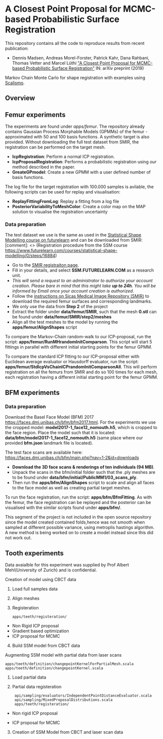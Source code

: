 
# A Closest Point Proposal for MCMC-based Probabilistic Surface Registration

This repository contains all the code to reproduce results from recent publication:
- Dennis Madsen, Andreas Morel-Forster, Patrick Kahr, Dana Rahbani, Thomas Vetter and Marcel Lüthi ["A Closest Point Proposal for MCMC-based Probabilistic Surface Registration"](https://arxiv.org/abs/1907.01414) 
IN: arXiv preprint (2019)

Markov Chain Monte Carlo for shape registration with examples using [Scalismo](https://github.com/unibas-gravis/scalismo).

## Overview


## Femur experiments
The experiments are found under *apps/femur*. The repository already contains Gaussian Process Morphable Models (GPMMs) of the femur - approximated with 50 and 100 basis functions. 
A synthetic target is also provided. 
Without downloading the full test dataset from SMIR, the registration can be performed on the target mesh.

- **IcpRegistration**: Perform a normal ICP registration.
- **IcpProposalRegistration**: Performs a probabilistic registration using *our* method described in the paper.
- **GreateGPmodel**: Create a new GPMM with a user defined number of basis functions.

The log file for the target registration with 100.000 samples is avilable, the following scripts can be used for replay and visualisation:

- **ReplayFittingFromLog**: Replay a fitting from a log file
- **PosteriorVariabilityToMeshColor**: Create a color map on the MAP solution to visualise the registration uncertainty

### Data preparation
The test dataset we use is the same as used in the [Statistical Shape Modelling course on futurelearn](https://www.futurelearn.com/courses/statistical-shape-modelling) and can be downloaded from SMIR:
[comment]: <> (Registration procedure from the SSM course <https://www.futurelearn.com/courses/statistical-shape-modelling/0/steps/16884>)

- Go to the [SMIR registraiton page](https://www.smir.ch/Account/Register).
- Fill in your details, and select **SSM.FUTURELEARN.COM** as a research unit.
- *This will send a request to an administrator to authorize your account creation. Please bare in mind that this might take **up to 24h**. You will be informed by Email once your account creation is authorized.*
- Follow the [instructions on Sicas Medical Image Repository (SMIR)](https://www.smir.ch/courses/FutureLearnSSM/2016) to download the required femur surfaces and corresponding landmarks.
- We only use the data from **Step 2** of the project
- Extract the folder under **data/femur/SMIR**, such that the mesh **0.stl** can be found under **data/femur/SMIR/step2/meshes**
- Align all the test meshes to the model by running the **apps/femur/AlignShapes** script

To compare the Markov-Chain random-walk to our ICP-proposal, run the script: **apps/femur/RunMHrandomInitComparson**. This script will start 5 fittings in parallel with different initial starting points for the femur GPMM.

To compare the standard ICP fitting to our ICP-proposal either with Euclidean average evaluator or Hausdorff evaluator, run the script: **apps/femur/StdIcpVsChainICPrandomInitComparsonAll**. This will perform registration on all the femurs from SMIR and do so 100 times for each mesh, each registration having a different initial starting point for the femur GPMM.


## BFM experiments

### Data preparation
Download the Basel Face Model (BFM) 2017 <https://faces.dmi.unibas.ch/bfm/bfm2017.html>. 
For the experiments we use the cropped model: **model2017-1_face12_nomouth.h5**, which is cropped to the face region.
Place the model such that it is located: **data/bfm/model2017-1_face12_nomouth.h5** (same place where our provided **bfm.json** landmark file is located).

The test face scans are available here: <https://faces.dmi.unibas.ch/bfm/main.php?nav=1-2&id=downloads>

- **Download the 3D face scans & renderings of ten individuals (94 MB)**.
- Unpack the scans in the bfm/initial folder such that the .ply meshes are to be found under **data/bfm/initial/PublicMM1/03_scans_ply**.
- Then run the **apps/bfm/AlignShapes** script to scale and align all faces to the face model as well as creating partial target meshes.

To run the face registration, run the script: **apps/bfm/BfmFitting**.
As with the femur, the face registration can be replayed and the posterior can be visualised with the similar scripts found under **apps/bfm/**.

This segment of the project is not included in the open source repository since the model created contained folds,hence was not smooth when sampled at different possible variance, using metroplis hastings algorithm. A new method is being worked on to create a model instead since this did not work out.
## Tooth experiments
Data avaialble for this experiment was supplied by Prof Albert Mehl(University of Zurich) and is confidential.

Creation of model using CBCT data

 1. Load full samples data
 
 2. Align meshes
 
 3. Registeration
 
        apps/teeth/registeration/
 
 - Non Rigid ICP proposal
 - Gradient based optimization
 - ICP proposal for MCMC
 
 4. Build SSM model from CBCT data
 
 Augmenting SSM model with partial data from laser scans
 
    apps/teeth/definition/changepointKernelForPartialMesh.scala
    apps/teeth/definition/changepointKernel.scala
 
 1. Load partial data
 2. Partial data registeration
 
         api/sampling/evaluators/IndependentPointDistanceEvaluator.scala
         api/sampling/MixedProposalDistributions.scala
         apps/teeth/registeration/
 
 - Non rigid ICP proposal
 
 - ICP proposal for MCMC
 
 3. Creation of SSM Model from CBCT and laser scan data
